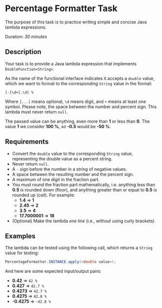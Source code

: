 # Percentage Formatter Task

The purpose of this task is to practice writing simple and concise Java lambda expressions.

Duration: _30 minutes_

## Description

Your task is to provide a Java lambda expression that implements `DoubleFunction<String>`.

As the name of the functional interface indicates it accepts a `double` value,
which we want to format to the corresponding `String` value in the format:
```
[-]\d+[.\d] %
```
Where `[...]` means optional, `\d` means digit, and `+` means at least one symbol.
Please note, the space between the number and percent sign. This lambda must never return `null`.

The passed value can be anything, even more than **1** or less than **0**.
The value **1** we consider **100 %**, so **-0.5** would be **-50 %**.

## Requirements

* Convert the `double` value to the corresponding `String` value, representing the double value as a percent string.
* Never return `null`.
* A `-` sign before the number in a string of negative values.
* A space between the resulting number and the percent sign.
* A maximum of one digit in the fraction part.
* You must round the fraction part mathematically, i.e. anything less than **0.5** is rounded down (floor),
and anything greater than or equal to **0.5** is rounded up (ceil). For example:
  * **1.4** => **1**
  * **2.45** => **2**
  * **3.5** => **4**
  * **17.7000001** => **18**
* (Optional) Make the lambda *one line* (i.e., without using curly brackets)

## Examples

The lambda can be tested using the following call, which returns a `String` value for testing:
```java
PercentageFormatter.INSTANCE.apply(<double value>);
```

And here are some expected input/output pairs:
* **0.42**    => `42 %`
* **0.427**   => `42.7 %`
* **0.4273**  => `42.7 %`
* **0.4275**  => `42.8 %`
* **-0.4275** => `-42.8 %`
